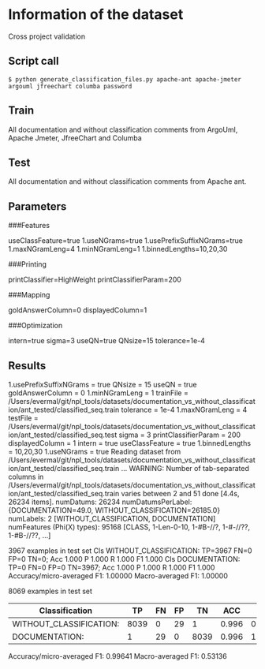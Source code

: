 # Information of the dataset
Cross project validation

## Script call

`$ python generate_classification_files.py apache-ant apache-jmeter argouml jfreechart columba password `

## Train 
All documentation and without classification comments from ArgoUml, Apache Jmeter, JfreeChart and Columba

## Test

All documentation and without classification comments from Apache ant. 

## Parameters
###Features

useClassFeature=true
1.useNGrams=true
1.usePrefixSuffixNGrams=true
1.maxNGramLeng=4
1.minNGramLeng=1
1.binnedLengths=10,20,30

###Printing

printClassifier=HighWeight
printClassifierParam=200

###Mapping

goldAnswerColumn=0
displayedColumn=1

###Optimization

intern=true
sigma=3
useQN=true
QNsize=15
tolerance=1e-4

## Results

1.usePrefixSuffixNGrams = true
QNsize = 15
useQN = true
goldAnswerColumn = 0
1.minNGramLeng = 1
trainFile = /Users/evermal/git/npl_tools/datasets/documentation_vs_without_classification/ant_tested/classified_seq.train
tolerance = 1e-4
1.maxNGramLeng = 4
testFile = /Users/evermal/git/npl_tools/datasets/documentation_vs_without_classification/ant_tested/classified_seq.test
sigma = 3
printClassifierParam = 200
displayedColumn = 1
intern = true
useClassFeature = true
1.binnedLengths = 10,20,30
1.useNGrams = true
Reading dataset from /Users/evermal/git/npl_tools/datasets/documentation_vs_without_classification/ant_tested/classified_seq.train ...
WARNING: Number of tab-separated columns in /Users/evermal/git/npl_tools/datasets/documentation_vs_without_classification/ant_tested/classified_seq.train varies between 2 and 51
done [4.4s, 26234 items].
numDatums: 26234
numDatumsPerLabel: {DOCUMENTATION=49.0, WITHOUT_CLASSIFICATION=26185.0}
numLabels: 2 [WITHOUT_CLASSIFICATION, DOCUMENTATION]
numFeatures (Phi(X) types): 95168 [CLASS, 1-Len-0-10, 1-#B-//?, 1-#-//??, 1-#B-//??, ...]

3967 examples in test set
Cls WITHOUT_CLASSIFICATION: TP=3967 FN=0 FP=0 TN=0; Acc 1.000 P 1.000 R 1.000 F1 1.000
Cls DOCUMENTATION: TP=0 FN=0 FP=0 TN=3967; Acc 1.000 P 1.000 R 1.000 F1 1.000
Accuracy/micro-averaged F1: 1.00000
Macro-averaged F1: 1.00000

8069 examples in test set

|Classification          | TP |FN |FP |TN  |ACC  | P   |  R  | F1  |
|------------------------|----|---|---|----|-----|-----|-----|-----|
|WITHOUT_CLASSIFICATION: |8039|0  |29 |1   |0.996|0.996|1.000|0.998|
|DOCUMENTATION:          |1   |29 |0  |8039|0.996|1.000|0.033|0.065|

Accuracy/micro-averaged F1: 0.99641
Macro-averaged F1: 0.53136


